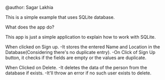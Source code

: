@author: Sagar Lakhia

This is a simple example that uses SQLite database.

What does the app do?

This app is just a simple application to explain how to work with SQLite.

When clicked on Sign up.
-It stores the entered Name and Location in the Database(Considering there's no duplicate entry).
-On Click of Sign Up button, it checks if the fields are empty or the values are duplicate.

When Clicked on Delete.
-It deletes the data of the person from the database if exists.
-It'll throw an error if no such user exists to delete.

